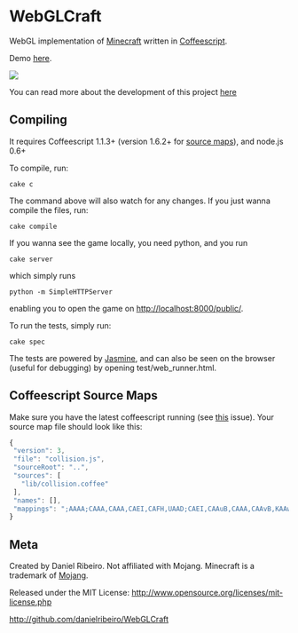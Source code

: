 WebGLCraft
==============

WebGL implementation of [Minecraft](http://www.minecraft.net/) written in [Coffeescript](http://jashkenas.github.com/coffee-script/).

Demo [here](http://danielribeiro.github.io/WebGLCraft/).

[![](http://metaphysicaldeveloper.files.wordpress.com/2011/12/screen-shot-2011-12-17-at-6-44-36-pm.png)](http://danielribeiro.github.io/WebGLCraft/)

You can read more about the development of this project [here](http://metaphysicaldeveloper.wordpress.com/2011/12/20/implementing-minecraft-in-webgl/)


Compiling
----

It requires Coffeescript 1.1.3+ (version 1.6.2+ for [source maps](http://www.html5rocks.com/en/tutorials/developertools/sourcemaps/)), and node.js 0.6+

To compile, run:

    cake c

The command above will also watch for any changes. If you just wanna compile the files, run:

    cake compile

If you wanna see the game locally, you need python, and you run 

    cake server

which simply runs


    python -m SimpleHTTPServer

enabling you to open the game on [http://localhost:8000/public/](http://localhost:8000/public/).


To run the tests, simply run:


    cake spec


The tests are powered by [Jasmine](http://pivotal.github.com/jasmine/), and can also be seen
on the browser (useful for debugging) by opening test/web_runner.html.

Coffeescript Source Maps
-----

Make sure you have the latest coffeescript running (see [this](https://github.com/jashkenas/coffee-script/issues/2835) issue). Your source map file should look like this:

```javascript
{
 "version": 3,
 "file": "collision.js",
 "sourceRoot": "..",
 "sources": [
   "lib/collision.coffee"
 ],
 "names": [],
 "mappings": ";AAAA;CAAA,CAAA,CAEI,CAFH,UAAD;CAEI,CAAuB,CAAA,CAAvB,KAAwB,YAAxB;CACI,CAAe,EAAA,CAAM,CAArB;CAAA,GAAA,WAAO;QAAP;CACA,CAAmB,CAAK,CAAL,EAAnB;CAAA,CAAO,EAAM,WAAN;QADP;CAEA,CAAO,EAAM,SAAN;CAHX,IAAuB;CAAvB,CAOmB,CAAA,CAAnB,CAAmB,IAAC,QAApB;CACI,SAAA,0BAAA;CAAA,EAAO,CAAP,EAAA,eAAA;CACA;CAAA,UAAA,gCAAA;yBAAA;CACI,CAAkC,CAAvB,CAAA,CAAU,GAArB;AAEoB,CAApB,GAAA,IAAA;CAAA,IAAA,YAAO;UAHX;CAAA,MADA;CAKA,GAAA,SAAO;CAbX,IAOmB;CATvB,GAAA;CAAA"
}
```


Meta
----

Created by Daniel Ribeiro. Not affiliated with Mojang. Minecraft is a trademark of [Mojang](http://mojang.com/).

Released under the MIT License: http://www.opensource.org/licenses/mit-license.php

http://github.com/danielribeiro/WebGLCraft
